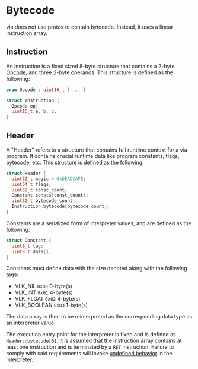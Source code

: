 # Bytecode

via does not use protos to contain bytecode. Instead, it uses a linear instruction array.

## Instruction

An instruction is a fixed sized 8-byte structure that contains a 2-byte [Opcode](https://en.wikipedia.org/wiki/Opcode), and three 2-byte operands. This structure is defined as the following:

```cpp
enum Opcode : uint16_t { ... }

struct Instruction {
  Opcode op;
  uint16_t a, b, c;
}
```

## Header

A "Header" refers to a structure that contains full runtime context for a via program. It contains crucial runtime data like program constants, flags, bytecode, etc. This structure is defined as the following:

```cpp
struct Header {
  uint32_t magic = 0xDEADCAFE;
  uint64_t flags;
  uint32_t const_count;
  Constant consts[const_count];
  uint32_t bytecode_count;
  Instruction bytecode[bytecode_count];
}
```

Constants are a serialized form of interpreter values, and are defined as the following:
```cpp
struct Constant {
  uint8_t tag;
  uint8_t data[];
}
```

Constants must define data with the size denoted along with the following tags:
- VLK_NIL `0x00` 0-byte(s)
- VLK_INT `0x01` 4-byte(s)
- VLK_FLOAT `0x02` 4-byte(s)
- VLK_BOOLEAN `0x03` 1-byte(s)

The data array is then to be reinterpreted as the corresponding data type as an interpreter value.

The execution entry point for the interpreter is fixed and is defined as `Header::bytecode[0]`. It is assumed that the instruction array contains at least one instruction and is terminated by a `RET` instruction. Failure to comply with said requirements will invoke [undefined behavior](https://en.wikipedia.org/wiki/Undefined_behavior) in the interpreter.


